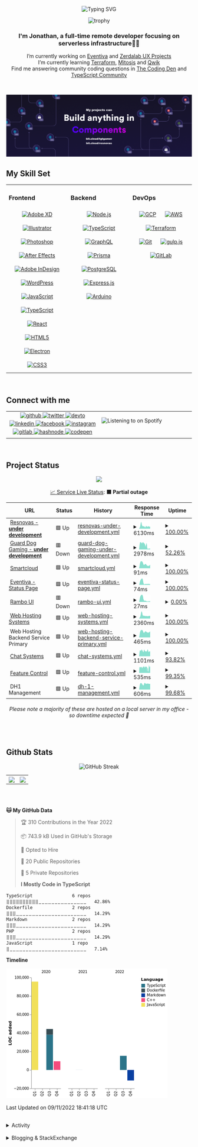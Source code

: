 <div align="center">

![Typing SVG](https://readme-typing-svg.demolab.com?font=Fira+Code&pause=1000&color=1AA9F7¢er=true&vCenter=true&width=275&lines=%3C+%F0%9F%91%8B+Hola%2C+World!+%3E;%3C+%F0%9F%91%8B+Hello%2C+World!+%3E;%3C+%F0%9F%91%8B+Bonjour%2C+World!+%3E;%3C+%F0%9F%91%8B+Welcome%2C+World+%3E)

</div>

<div align="center">

![trophy](https://github-profile-trophy.vercel.app/?username=tgtgamer&no-bg=true&no-frame=true&column=-1&margin-w=15)

</div>  
  
<div align="center">
  
###  I'm Jonathan, a full-time remote developer focusing on serverless infrastructure👨‍💻

I’m currently working on [Eventiva](https://github.com/resnovas/eventiva) and [Zerdalab UX Projects](https://github.com/Zerdalab)  
I’m currently learning [Terraform](https://www.terraform.io/), [Mitosis](https://mitosis.builder.io/) and [Qwik](https://qwik.builder.io/)  
Find me answering community coding questions in [The Coding Den](https://discord.com/invite/code) and [TypeScript Community](https://discord.gg/typescript)

</div>
<br/>

<div align="center">

[![bit.cloud](./assets/Bit.cloud.png)](https://bit.cloud/tgtgamer)

</div>

## My Skill Set

<table><tr><td valign="top" width="33%">

### Frontend

<div align="center">  
<a href="https://www.adobe.com/in/products/xd.html" target="_blank"><img style="margin: 10px" src="https://profilinator.rishav.dev/skills-assets/adobexd.png" alt="Adobe XD" height="50" /></a>  
<a href="https://www.adobe.com/in/products/illustrator.html" target="_blank"><img style="margin: 10px" src="https://profilinator.rishav.dev/skills-assets/adobe_illustrator-icon.svg" alt="Illustrator" height="50" /></a>  
<a href="https://www.adobe.com/in/products/photoshop.html" target="_blank"><img style="margin: 10px" src="https://profilinator.rishav.dev/skills-assets/photoshop-plain.svg" alt="Photoshop" height="50" /></a>  
<a href="https://www.adobe.com/in/products/aftereffects.html" target="_blank"><img style="margin: 10px" src="https://profilinator.rishav.dev/skills-assets/aftereffects.png" alt="After Effects" height="50" /></a>  
<a href="https://www.adobe.com/in/products/indesign.html" target="_blank"><img style="margin: 10px" src="https://profilinator.rishav.dev/skills-assets/adobeindesign.svg" alt="Adobe InDesign" height="50" /></a>  
<a href="https://wordpress.com/" target="_blank"><img style="margin: 10px" src="https://profilinator.rishav.dev/skills-assets/wordpress.png" alt="WordPress" height="50" /></a>  
<a href="https://www.javascript.com/" target="_blank"><img style="margin: 10px" src="https://profilinator.rishav.dev/skills-assets/javascript-original.svg" alt="JavaScript" height="50" /></a>  
<a href="https://www.typescriptlang.org/" target="_blank"><img style="margin: 10px" src="https://profilinator.rishav.dev/skills-assets/typescript-original.svg" alt="TypeScript" height="50" /></a>  
<a href="https://reactjs.org/" target="_blank"><img style="margin: 10px" src="https://profilinator.rishav.dev/skills-assets/react-original-wordmark.svg" alt="React" height="50" /></a>  
<a href="https://en.wikipedia.org/wiki/HTML5" target="_blank"><img style="margin: 10px" src="https://profilinator.rishav.dev/skills-assets/html5-original-wordmark.svg" alt="HTML5" height="50" /></a>  
<a href="https://www.electronjs.org/" target="_blank"><img style="margin: 10px" src="https://profilinator.rishav.dev/skills-assets/electron-original.svg" alt="Electron" height="50" /></a>  
<a href="https://www.w3schools.com/css/" target="_blank"><img style="margin: 10px" src="https://profilinator.rishav.dev/skills-assets/css3-original-wordmark.svg" alt="CSS3" height="50" /></a>  
</div>

</td><td valign="top" width="33%">

### Backend

<div align="center">  
<a href="https://nodejs.org/" target="_blank"><img style="margin: 10px" src="https://profilinator.rishav.dev/skills-assets/nodejs-original-wordmark.svg" alt="Node.js" height="50" /></a>  
<a href="https://www.typescriptlang.org/" target="_blank"><img style="margin: 10px" src="https://profilinator.rishav.dev/skills-assets/typescript-original.svg" alt="TypeScript" height="50" /></a>  
<a href="https://graphql.org/" target="_blank"><img style="margin: 10px" src="https://profilinator.rishav.dev/skills-assets/graphql.png" alt="GraphQL" height="50" /></a>  
<a href="https://www.prisma.io/" target="_blank"><img style="margin: 10px" src="https://profilinator.rishav.dev/skills-assets/prisma.png" alt="Prisma" height="50" /></a>  
<a href="https://www.postgresql.org/" target="_blank"><img style="margin: 10px" src="https://profilinator.rishav.dev/skills-assets/postgresql-original-wordmark.svg" alt="PostgreSQL" height="50" /></a>  
<a href="https://expressjs.com/" target="_blank"><img style="margin: 10px" src="https://profilinator.rishav.dev/skills-assets/express-original-wordmark.svg" alt="Express.js" height="50" /></a>  
<a href="https://www.arduino.cc/" target="_blank"><img style="margin: 10px" src="https://profilinator.rishav.dev/skills-assets/arduino.png" alt="Arduino" height="50" /></a>  
</div>

</td><td valign="top" width="33%">

### DevOps

<div align="center">  
<a href="https://cloud.google.com/" target="_blank"><img style="margin: 10px" src="https://profilinator.rishav.dev/skills-assets/google_cloud-icon.svg" alt="GCP" height="50" /></a>  
<a href="https://aws.amazon.com/" target="_blank"><img style="margin: 10px" src="https://profilinator.rishav.dev/skills-assets/amazonwebservices-original-wordmark.svg" alt="AWS" height="50" /></a>  
<a href="https://www.terraform.io/" target="_blank"><img style="margin: 10px" src="https://profilinator.rishav.dev/skills-assets/terraformio-icon.svg" alt="Terraform" height="50" /></a>  
<a href="https://github.com/" target="_blank"><img style="margin: 10px" src="https://profilinator.rishav.dev/skills-assets/git-scm-icon.svg" alt="Git" height="50" /></a>  
<a href="https://gulpjs.com/" target="_blank"><img style="margin: 10px" src="https://profilinator.rishav.dev/skills-assets/gulp-plain.svg" alt="gulp.js" height="50" /></a>  
<a href="https://about.gitlab.com/" target="_blank"><img style="margin: 10px" src="https://profilinator.rishav.dev/skills-assets/gitlab.svg" alt="GitLab" height="50" /></a>  
</div>

</td></tr></table>

<br/>

## Connect with me

<table><tr><td valign="top" width="50%">

<div align="center">
<a href="https://github.com/TGTGamer" target="_blank">
<img src=https://img.shields.io/badge/github-%2324292e.svg?&style=for-the-badge&logo=github&logoColor=white alt=github style="margin-bottom: 5px;" />
</a>
<a href="https://twitter.com/TGTGamer" target="_blank">
<img src=https://img.shields.io/badge/twitter-%2300acee.svg?&style=for-the-badge&logo=twitter&logoColor=white alt=twitter style="margin-bottom: 5px;" />
</a>
<a href="https://dev.to/TGTGamer" target="_blank">
<img src=https://img.shields.io/badge/dev.to-%2308090A.svg?&style=for-the-badge&logo=dev.to&logoColor=white alt=devto style="margin-bottom: 5px;" />
</a>
<a href="https://linkedin.com/in/tgtgamer" target="_blank">
<img src=https://img.shields.io/badge/linkedin-%231E77B5.svg?&style=for-the-badge&logo=linkedin&logoColor=white alt=linkedin style="margin-bottom: 5px;" />
</a>
<a href="https://www.facebook.com/jonathanstevens144" target="_blank">
<img src=https://img.shields.io/badge/facebook-%232E87FB.svg?&style=for-the-badge&logo=facebook&logoColor=white alt=facebook style="margin-bottom: 5px;" />
</a>
<a href="https://instagram.com/tgtgamer" target="_blank">
<img src=https://img.shields.io/badge/instagram-%23000000.svg?&style=for-the-badge&logo=instagram&logoColor=white alt=instagram style="margin-bottom: 5px;" />
</a>
<a href="https://gitlab.com/TGTGamer" target="_blank">
<img src=https://img.shields.io/badge/gitlab-330F63.svg?&style=for-the-badge&logo=gitlab&logoColor=white alt=gitlab style="margin-bottom: 5px;" />
</a>
<a href="https://hashnode.com/@TGTGamer" target="_blank">
<img src=https://img.shields.io/badge/hashnode-%232962FF.svg?&style=for-the-badge&logo=hashnode&logoColor=white alt=hashnode style="margin-bottom: 5px;" />
</a>
<a href="https://codepen.com/TGTGamer" target="_blank">
<img src=https://img.shields.io/badge/codepen-%23131417.svg?&style=for-the-badge&logo=codepen&logoColor=white alt=codepen style="margin-bottom: 5px;" />
</a>  
</div>

</td><td valign="top" width="50%">

![Listening to on Spotify](https://spotify-github-profile.vercel.app/api/view?uid=21xc6lko2t6sn466piiwtnhuq&cover_image=true&theme=novatorem&bar_color_cover=true)

</td></tr></table>

<br/>

## Project Status

<p align="center">
    <img src=https://pagespeed-insights.herokuapp.com?url=github.com/TGTGamer/TGTGamer width="600px">
</p>
  
<div align="center">
  
[📈 Service Live Status](https://resnovas.github.io/Eventiva/): <!--live status--> **🟧 Partial outage**

<!--start: status pages-->
<!-- This summary is generated by Upptime (https://github.com/upptime/upptime) -->
<!-- Do not edit this manually, your changes will be overwritten -->
<!-- prettier-ignore -->
| URL | Status | History | Response Time | Uptime |
| --- | ------ | ------- | ------------- | ------ |
| <img alt="" src="https://icons.duckduckgo.com/ip3/resnovas.co.uk.ico" height="13"> [Resnovas - **under development**](https://resnovas.co.uk) | 🟩 Up | [resnovas-under-development.yml](https://github.com/TGTGamer/TGTGamer/commits/HEAD/history/resnovas-under-development.yml) | <details><summary><img alt="Response time graph" src="./graphs/resnovas-under-development/response-time-week.png" height="20"> 6130ms</summary><br><a href="https://TGTGamer.github.io/TGTGamer/history/resnovas-under-development"><img alt="Response time 2835" src="https://img.shields.io/endpoint?url=https%3A%2F%2Fraw.githubusercontent.com%2FTGTGamer%2FTGTGamer%2FHEAD%2Fapi%2Fresnovas-under-development%2Fresponse-time.json"></a><br><a href="https://TGTGamer.github.io/TGTGamer/history/resnovas-under-development"><img alt="24-hour response time 5084" src="https://img.shields.io/endpoint?url=https%3A%2F%2Fraw.githubusercontent.com%2FTGTGamer%2FTGTGamer%2FHEAD%2Fapi%2Fresnovas-under-development%2Fresponse-time-day.json"></a><br><a href="https://TGTGamer.github.io/TGTGamer/history/resnovas-under-development"><img alt="7-day response time 6130" src="https://img.shields.io/endpoint?url=https%3A%2F%2Fraw.githubusercontent.com%2FTGTGamer%2FTGTGamer%2FHEAD%2Fapi%2Fresnovas-under-development%2Fresponse-time-week.json"></a><br><a href="https://TGTGamer.github.io/TGTGamer/history/resnovas-under-development"><img alt="30-day response time 4020" src="https://img.shields.io/endpoint?url=https%3A%2F%2Fraw.githubusercontent.com%2FTGTGamer%2FTGTGamer%2FHEAD%2Fapi%2Fresnovas-under-development%2Fresponse-time-month.json"></a><br><a href="https://TGTGamer.github.io/TGTGamer/history/resnovas-under-development"><img alt="1-year response time 2835" src="https://img.shields.io/endpoint?url=https%3A%2F%2Fraw.githubusercontent.com%2FTGTGamer%2FTGTGamer%2FHEAD%2Fapi%2Fresnovas-under-development%2Fresponse-time-year.json"></a></details> | <details><summary><a href="https://TGTGamer.github.io/TGTGamer/history/resnovas-under-development">100.00%</a></summary><a href="https://TGTGamer.github.io/TGTGamer/history/resnovas-under-development"><img alt="All-time uptime 99.85%" src="https://img.shields.io/endpoint?url=https%3A%2F%2Fraw.githubusercontent.com%2FTGTGamer%2FTGTGamer%2FHEAD%2Fapi%2Fresnovas-under-development%2Fuptime.json"></a><br><a href="https://TGTGamer.github.io/TGTGamer/history/resnovas-under-development"><img alt="24-hour uptime 100.00%" src="https://img.shields.io/endpoint?url=https%3A%2F%2Fraw.githubusercontent.com%2FTGTGamer%2FTGTGamer%2FHEAD%2Fapi%2Fresnovas-under-development%2Fuptime-day.json"></a><br><a href="https://TGTGamer.github.io/TGTGamer/history/resnovas-under-development"><img alt="7-day uptime 100.00%" src="https://img.shields.io/endpoint?url=https%3A%2F%2Fraw.githubusercontent.com%2FTGTGamer%2FTGTGamer%2FHEAD%2Fapi%2Fresnovas-under-development%2Fuptime-week.json"></a><br><a href="https://TGTGamer.github.io/TGTGamer/history/resnovas-under-development"><img alt="30-day uptime 99.75%" src="https://img.shields.io/endpoint?url=https%3A%2F%2Fraw.githubusercontent.com%2FTGTGamer%2FTGTGamer%2FHEAD%2Fapi%2Fresnovas-under-development%2Fuptime-month.json"></a><br><a href="https://TGTGamer.github.io/TGTGamer/history/resnovas-under-development"><img alt="1-year uptime 99.85%" src="https://img.shields.io/endpoint?url=https%3A%2F%2Fraw.githubusercontent.com%2FTGTGamer%2FTGTGamer%2FHEAD%2Fapi%2Fresnovas-under-development%2Fuptime-year.json"></a></details>
| <img alt="" src="https://icons.duckduckgo.com/ip3/www.gdgaming.net.ico" height="13"> [Guard Dog Gaming - **under development**](https://www.gdgaming.net) | 🟥 Down | [guard-dog-gaming-under-development.yml](https://github.com/TGTGamer/TGTGamer/commits/HEAD/history/guard-dog-gaming-under-development.yml) | <details><summary><img alt="Response time graph" src="./graphs/guard-dog-gaming-under-development/response-time-week.png" height="20"> 2978ms</summary><br><a href="https://TGTGamer.github.io/TGTGamer/history/guard-dog-gaming-under-development"><img alt="Response time 1889" src="https://img.shields.io/endpoint?url=https%3A%2F%2Fraw.githubusercontent.com%2FTGTGamer%2FTGTGamer%2FHEAD%2Fapi%2Fguard-dog-gaming-under-development%2Fresponse-time.json"></a><br><a href="https://TGTGamer.github.io/TGTGamer/history/guard-dog-gaming-under-development"><img alt="24-hour response time 578" src="https://img.shields.io/endpoint?url=https%3A%2F%2Fraw.githubusercontent.com%2FTGTGamer%2FTGTGamer%2FHEAD%2Fapi%2Fguard-dog-gaming-under-development%2Fresponse-time-day.json"></a><br><a href="https://TGTGamer.github.io/TGTGamer/history/guard-dog-gaming-under-development"><img alt="7-day response time 2978" src="https://img.shields.io/endpoint?url=https%3A%2F%2Fraw.githubusercontent.com%2FTGTGamer%2FTGTGamer%2FHEAD%2Fapi%2Fguard-dog-gaming-under-development%2Fresponse-time-week.json"></a><br><a href="https://TGTGamer.github.io/TGTGamer/history/guard-dog-gaming-under-development"><img alt="30-day response time 2579" src="https://img.shields.io/endpoint?url=https%3A%2F%2Fraw.githubusercontent.com%2FTGTGamer%2FTGTGamer%2FHEAD%2Fapi%2Fguard-dog-gaming-under-development%2Fresponse-time-month.json"></a><br><a href="https://TGTGamer.github.io/TGTGamer/history/guard-dog-gaming-under-development"><img alt="1-year response time 1889" src="https://img.shields.io/endpoint?url=https%3A%2F%2Fraw.githubusercontent.com%2FTGTGamer%2FTGTGamer%2FHEAD%2Fapi%2Fguard-dog-gaming-under-development%2Fresponse-time-year.json"></a></details> | <details><summary><a href="https://TGTGamer.github.io/TGTGamer/history/guard-dog-gaming-under-development">52.26%</a></summary><a href="https://TGTGamer.github.io/TGTGamer/history/guard-dog-gaming-under-development"><img alt="All-time uptime 93.37%" src="https://img.shields.io/endpoint?url=https%3A%2F%2Fraw.githubusercontent.com%2FTGTGamer%2FTGTGamer%2FHEAD%2Fapi%2Fguard-dog-gaming-under-development%2Fuptime.json"></a><br><a href="https://TGTGamer.github.io/TGTGamer/history/guard-dog-gaming-under-development"><img alt="24-hour uptime 0.00%" src="https://img.shields.io/endpoint?url=https%3A%2F%2Fraw.githubusercontent.com%2FTGTGamer%2FTGTGamer%2FHEAD%2Fapi%2Fguard-dog-gaming-under-development%2Fuptime-day.json"></a><br><a href="https://TGTGamer.github.io/TGTGamer/history/guard-dog-gaming-under-development"><img alt="7-day uptime 52.26%" src="https://img.shields.io/endpoint?url=https%3A%2F%2Fraw.githubusercontent.com%2FTGTGamer%2FTGTGamer%2FHEAD%2Fapi%2Fguard-dog-gaming-under-development%2Fuptime-week.json"></a><br><a href="https://TGTGamer.github.io/TGTGamer/history/guard-dog-gaming-under-development"><img alt="30-day uptime 88.82%" src="https://img.shields.io/endpoint?url=https%3A%2F%2Fraw.githubusercontent.com%2FTGTGamer%2FTGTGamer%2FHEAD%2Fapi%2Fguard-dog-gaming-under-development%2Fuptime-month.json"></a><br><a href="https://TGTGamer.github.io/TGTGamer/history/guard-dog-gaming-under-development"><img alt="1-year uptime 93.37%" src="https://img.shields.io/endpoint?url=https%3A%2F%2Fraw.githubusercontent.com%2FTGTGamer%2FTGTGamer%2FHEAD%2Fapi%2Fguard-dog-gaming-under-development%2Fuptime-year.json"></a></details>
| <img alt="" src="https://icons.duckduckgo.com/ip3/resnovas.github.io.ico" height="13"> [Smartcloud](https://resnovas.github.io/smartcloud/) | 🟩 Up | [smartcloud.yml](https://github.com/TGTGamer/TGTGamer/commits/HEAD/history/smartcloud.yml) | <details><summary><img alt="Response time graph" src="./graphs/smartcloud/response-time-week.png" height="20"> 91ms</summary><br><a href="https://TGTGamer.github.io/TGTGamer/history/smartcloud"><img alt="Response time 88" src="https://img.shields.io/endpoint?url=https%3A%2F%2Fraw.githubusercontent.com%2FTGTGamer%2FTGTGamer%2FHEAD%2Fapi%2Fsmartcloud%2Fresponse-time.json"></a><br><a href="https://TGTGamer.github.io/TGTGamer/history/smartcloud"><img alt="24-hour response time 158" src="https://img.shields.io/endpoint?url=https%3A%2F%2Fraw.githubusercontent.com%2FTGTGamer%2FTGTGamer%2FHEAD%2Fapi%2Fsmartcloud%2Fresponse-time-day.json"></a><br><a href="https://TGTGamer.github.io/TGTGamer/history/smartcloud"><img alt="7-day response time 91" src="https://img.shields.io/endpoint?url=https%3A%2F%2Fraw.githubusercontent.com%2FTGTGamer%2FTGTGamer%2FHEAD%2Fapi%2Fsmartcloud%2Fresponse-time-week.json"></a><br><a href="https://TGTGamer.github.io/TGTGamer/history/smartcloud"><img alt="30-day response time 92" src="https://img.shields.io/endpoint?url=https%3A%2F%2Fraw.githubusercontent.com%2FTGTGamer%2FTGTGamer%2FHEAD%2Fapi%2Fsmartcloud%2Fresponse-time-month.json"></a><br><a href="https://TGTGamer.github.io/TGTGamer/history/smartcloud"><img alt="1-year response time 88" src="https://img.shields.io/endpoint?url=https%3A%2F%2Fraw.githubusercontent.com%2FTGTGamer%2FTGTGamer%2FHEAD%2Fapi%2Fsmartcloud%2Fresponse-time-year.json"></a></details> | <details><summary><a href="https://TGTGamer.github.io/TGTGamer/history/smartcloud">100.00%</a></summary><a href="https://TGTGamer.github.io/TGTGamer/history/smartcloud"><img alt="All-time uptime 100.00%" src="https://img.shields.io/endpoint?url=https%3A%2F%2Fraw.githubusercontent.com%2FTGTGamer%2FTGTGamer%2FHEAD%2Fapi%2Fsmartcloud%2Fuptime.json"></a><br><a href="https://TGTGamer.github.io/TGTGamer/history/smartcloud"><img alt="24-hour uptime 100.00%" src="https://img.shields.io/endpoint?url=https%3A%2F%2Fraw.githubusercontent.com%2FTGTGamer%2FTGTGamer%2FHEAD%2Fapi%2Fsmartcloud%2Fuptime-day.json"></a><br><a href="https://TGTGamer.github.io/TGTGamer/history/smartcloud"><img alt="7-day uptime 100.00%" src="https://img.shields.io/endpoint?url=https%3A%2F%2Fraw.githubusercontent.com%2FTGTGamer%2FTGTGamer%2FHEAD%2Fapi%2Fsmartcloud%2Fuptime-week.json"></a><br><a href="https://TGTGamer.github.io/TGTGamer/history/smartcloud"><img alt="30-day uptime 100.00%" src="https://img.shields.io/endpoint?url=https%3A%2F%2Fraw.githubusercontent.com%2FTGTGamer%2FTGTGamer%2FHEAD%2Fapi%2Fsmartcloud%2Fuptime-month.json"></a><br><a href="https://TGTGamer.github.io/TGTGamer/history/smartcloud"><img alt="1-year uptime 100.00%" src="https://img.shields.io/endpoint?url=https%3A%2F%2Fraw.githubusercontent.com%2FTGTGamer%2FTGTGamer%2FHEAD%2Fapi%2Fsmartcloud%2Fuptime-year.json"></a></details>
| <img alt="" src="https://icons.duckduckgo.com/ip3/resnovas.github.io.ico" height="13"> [Eventiva - Status Page](https://resnovas.github.io/Eventiva) | 🟩 Up | [eventiva-status-page.yml](https://github.com/TGTGamer/TGTGamer/commits/HEAD/history/eventiva-status-page.yml) | <details><summary><img alt="Response time graph" src="./graphs/eventiva-status-page/response-time-week.png" height="20"> 74ms</summary><br><a href="https://TGTGamer.github.io/TGTGamer/history/eventiva-status-page"><img alt="Response time 73" src="https://img.shields.io/endpoint?url=https%3A%2F%2Fraw.githubusercontent.com%2FTGTGamer%2FTGTGamer%2FHEAD%2Fapi%2Feventiva-status-page%2Fresponse-time.json"></a><br><a href="https://TGTGamer.github.io/TGTGamer/history/eventiva-status-page"><img alt="24-hour response time 118" src="https://img.shields.io/endpoint?url=https%3A%2F%2Fraw.githubusercontent.com%2FTGTGamer%2FTGTGamer%2FHEAD%2Fapi%2Feventiva-status-page%2Fresponse-time-day.json"></a><br><a href="https://TGTGamer.github.io/TGTGamer/history/eventiva-status-page"><img alt="7-day response time 74" src="https://img.shields.io/endpoint?url=https%3A%2F%2Fraw.githubusercontent.com%2FTGTGamer%2FTGTGamer%2FHEAD%2Fapi%2Feventiva-status-page%2Fresponse-time-week.json"></a><br><a href="https://TGTGamer.github.io/TGTGamer/history/eventiva-status-page"><img alt="30-day response time 68" src="https://img.shields.io/endpoint?url=https%3A%2F%2Fraw.githubusercontent.com%2FTGTGamer%2FTGTGamer%2FHEAD%2Fapi%2Feventiva-status-page%2Fresponse-time-month.json"></a><br><a href="https://TGTGamer.github.io/TGTGamer/history/eventiva-status-page"><img alt="1-year response time 73" src="https://img.shields.io/endpoint?url=https%3A%2F%2Fraw.githubusercontent.com%2FTGTGamer%2FTGTGamer%2FHEAD%2Fapi%2Feventiva-status-page%2Fresponse-time-year.json"></a></details> | <details><summary><a href="https://TGTGamer.github.io/TGTGamer/history/eventiva-status-page">100.00%</a></summary><a href="https://TGTGamer.github.io/TGTGamer/history/eventiva-status-page"><img alt="All-time uptime 100.00%" src="https://img.shields.io/endpoint?url=https%3A%2F%2Fraw.githubusercontent.com%2FTGTGamer%2FTGTGamer%2FHEAD%2Fapi%2Feventiva-status-page%2Fuptime.json"></a><br><a href="https://TGTGamer.github.io/TGTGamer/history/eventiva-status-page"><img alt="24-hour uptime 100.00%" src="https://img.shields.io/endpoint?url=https%3A%2F%2Fraw.githubusercontent.com%2FTGTGamer%2FTGTGamer%2FHEAD%2Fapi%2Feventiva-status-page%2Fuptime-day.json"></a><br><a href="https://TGTGamer.github.io/TGTGamer/history/eventiva-status-page"><img alt="7-day uptime 100.00%" src="https://img.shields.io/endpoint?url=https%3A%2F%2Fraw.githubusercontent.com%2FTGTGamer%2FTGTGamer%2FHEAD%2Fapi%2Feventiva-status-page%2Fuptime-week.json"></a><br><a href="https://TGTGamer.github.io/TGTGamer/history/eventiva-status-page"><img alt="30-day uptime 100.00%" src="https://img.shields.io/endpoint?url=https%3A%2F%2Fraw.githubusercontent.com%2FTGTGamer%2FTGTGamer%2FHEAD%2Fapi%2Feventiva-status-page%2Fuptime-month.json"></a><br><a href="https://TGTGamer.github.io/TGTGamer/history/eventiva-status-page"><img alt="1-year uptime 100.00%" src="https://img.shields.io/endpoint?url=https%3A%2F%2Fraw.githubusercontent.com%2FTGTGamer%2FTGTGamer%2FHEAD%2Fapi%2Feventiva-status-page%2Fuptime-year.json"></a></details>
| <img alt="" src="https://icons.duckduckgo.com/ip3/resnovas.github.io.ico" height="13"> [Rambo UI](https://resnovas.github.io/Rambo-UI) | 🟥 Down | [rambo-ui.yml](https://github.com/TGTGamer/TGTGamer/commits/HEAD/history/rambo-ui.yml) | <details><summary><img alt="Response time graph" src="./graphs/rambo-ui/response-time-week.png" height="20"> 27ms</summary><br><a href="https://TGTGamer.github.io/TGTGamer/history/rambo-ui"><img alt="Response time 29" src="https://img.shields.io/endpoint?url=https%3A%2F%2Fraw.githubusercontent.com%2FTGTGamer%2FTGTGamer%2FHEAD%2Fapi%2Frambo-ui%2Fresponse-time.json"></a><br><a href="https://TGTGamer.github.io/TGTGamer/history/rambo-ui"><img alt="24-hour response time 10" src="https://img.shields.io/endpoint?url=https%3A%2F%2Fraw.githubusercontent.com%2FTGTGamer%2FTGTGamer%2FHEAD%2Fapi%2Frambo-ui%2Fresponse-time-day.json"></a><br><a href="https://TGTGamer.github.io/TGTGamer/history/rambo-ui"><img alt="7-day response time 27" src="https://img.shields.io/endpoint?url=https%3A%2F%2Fraw.githubusercontent.com%2FTGTGamer%2FTGTGamer%2FHEAD%2Fapi%2Frambo-ui%2Fresponse-time-week.json"></a><br><a href="https://TGTGamer.github.io/TGTGamer/history/rambo-ui"><img alt="30-day response time 29" src="https://img.shields.io/endpoint?url=https%3A%2F%2Fraw.githubusercontent.com%2FTGTGamer%2FTGTGamer%2FHEAD%2Fapi%2Frambo-ui%2Fresponse-time-month.json"></a><br><a href="https://TGTGamer.github.io/TGTGamer/history/rambo-ui"><img alt="1-year response time 29" src="https://img.shields.io/endpoint?url=https%3A%2F%2Fraw.githubusercontent.com%2FTGTGamer%2FTGTGamer%2FHEAD%2Fapi%2Frambo-ui%2Fresponse-time-year.json"></a></details> | <details><summary><a href="https://TGTGamer.github.io/TGTGamer/history/rambo-ui">0.00%</a></summary><a href="https://TGTGamer.github.io/TGTGamer/history/rambo-ui"><img alt="All-time uptime 0.00%" src="https://img.shields.io/endpoint?url=https%3A%2F%2Fraw.githubusercontent.com%2FTGTGamer%2FTGTGamer%2FHEAD%2Fapi%2Frambo-ui%2Fuptime.json"></a><br><a href="https://TGTGamer.github.io/TGTGamer/history/rambo-ui"><img alt="24-hour uptime 0.00%" src="https://img.shields.io/endpoint?url=https%3A%2F%2Fraw.githubusercontent.com%2FTGTGamer%2FTGTGamer%2FHEAD%2Fapi%2Frambo-ui%2Fuptime-day.json"></a><br><a href="https://TGTGamer.github.io/TGTGamer/history/rambo-ui"><img alt="7-day uptime 0.00%" src="https://img.shields.io/endpoint?url=https%3A%2F%2Fraw.githubusercontent.com%2FTGTGamer%2FTGTGamer%2FHEAD%2Fapi%2Frambo-ui%2Fuptime-week.json"></a><br><a href="https://TGTGamer.github.io/TGTGamer/history/rambo-ui"><img alt="30-day uptime 1.38%" src="https://img.shields.io/endpoint?url=https%3A%2F%2Fraw.githubusercontent.com%2FTGTGamer%2FTGTGamer%2FHEAD%2Fapi%2Frambo-ui%2Fuptime-month.json"></a><br><a href="https://TGTGamer.github.io/TGTGamer/history/rambo-ui"><img alt="1-year uptime 0.00%" src="https://img.shields.io/endpoint?url=https%3A%2F%2Fraw.githubusercontent.com%2FTGTGamer%2FTGTGamer%2FHEAD%2Fapi%2Frambo-ui%2Fuptime-year.json"></a></details>
| <img alt="" src="https://icons.duckduckgo.com/ip3/panel.resnovas.net.ico" height="13"> [Web Hosting Systems](http://panel.resnovas.net/) | 🟩 Up | [web-hosting-systems.yml](https://github.com/TGTGamer/TGTGamer/commits/HEAD/history/web-hosting-systems.yml) | <details><summary><img alt="Response time graph" src="./graphs/web-hosting-systems/response-time-week.png" height="20"> 2360ms</summary><br><a href="https://TGTGamer.github.io/TGTGamer/history/web-hosting-systems"><img alt="Response time 3038" src="https://img.shields.io/endpoint?url=https%3A%2F%2Fraw.githubusercontent.com%2FTGTGamer%2FTGTGamer%2FHEAD%2Fapi%2Fweb-hosting-systems%2Fresponse-time.json"></a><br><a href="https://TGTGamer.github.io/TGTGamer/history/web-hosting-systems"><img alt="24-hour response time 2321" src="https://img.shields.io/endpoint?url=https%3A%2F%2Fraw.githubusercontent.com%2FTGTGamer%2FTGTGamer%2FHEAD%2Fapi%2Fweb-hosting-systems%2Fresponse-time-day.json"></a><br><a href="https://TGTGamer.github.io/TGTGamer/history/web-hosting-systems"><img alt="7-day response time 2360" src="https://img.shields.io/endpoint?url=https%3A%2F%2Fraw.githubusercontent.com%2FTGTGamer%2FTGTGamer%2FHEAD%2Fapi%2Fweb-hosting-systems%2Fresponse-time-week.json"></a><br><a href="https://TGTGamer.github.io/TGTGamer/history/web-hosting-systems"><img alt="30-day response time 3219" src="https://img.shields.io/endpoint?url=https%3A%2F%2Fraw.githubusercontent.com%2FTGTGamer%2FTGTGamer%2FHEAD%2Fapi%2Fweb-hosting-systems%2Fresponse-time-month.json"></a><br><a href="https://TGTGamer.github.io/TGTGamer/history/web-hosting-systems"><img alt="1-year response time 3038" src="https://img.shields.io/endpoint?url=https%3A%2F%2Fraw.githubusercontent.com%2FTGTGamer%2FTGTGamer%2FHEAD%2Fapi%2Fweb-hosting-systems%2Fresponse-time-year.json"></a></details> | <details><summary><a href="https://TGTGamer.github.io/TGTGamer/history/web-hosting-systems">100.00%</a></summary><a href="https://TGTGamer.github.io/TGTGamer/history/web-hosting-systems"><img alt="All-time uptime 99.84%" src="https://img.shields.io/endpoint?url=https%3A%2F%2Fraw.githubusercontent.com%2FTGTGamer%2FTGTGamer%2FHEAD%2Fapi%2Fweb-hosting-systems%2Fuptime.json"></a><br><a href="https://TGTGamer.github.io/TGTGamer/history/web-hosting-systems"><img alt="24-hour uptime 100.00%" src="https://img.shields.io/endpoint?url=https%3A%2F%2Fraw.githubusercontent.com%2FTGTGamer%2FTGTGamer%2FHEAD%2Fapi%2Fweb-hosting-systems%2Fuptime-day.json"></a><br><a href="https://TGTGamer.github.io/TGTGamer/history/web-hosting-systems"><img alt="7-day uptime 100.00%" src="https://img.shields.io/endpoint?url=https%3A%2F%2Fraw.githubusercontent.com%2FTGTGamer%2FTGTGamer%2FHEAD%2Fapi%2Fweb-hosting-systems%2Fuptime-week.json"></a><br><a href="https://TGTGamer.github.io/TGTGamer/history/web-hosting-systems"><img alt="30-day uptime 99.77%" src="https://img.shields.io/endpoint?url=https%3A%2F%2Fraw.githubusercontent.com%2FTGTGamer%2FTGTGamer%2FHEAD%2Fapi%2Fweb-hosting-systems%2Fuptime-month.json"></a><br><a href="https://TGTGamer.github.io/TGTGamer/history/web-hosting-systems"><img alt="1-year uptime 99.84%" src="https://img.shields.io/endpoint?url=https%3A%2F%2Fraw.githubusercontent.com%2FTGTGamer%2FTGTGamer%2FHEAD%2Fapi%2Fweb-hosting-systems%2Fuptime-year.json"></a></details>
| <img alt="" src="https://icons.duckduckgo.com/ip3/null.ico" height="13"> Web Hosting Backend Service Primary | 🟩 Up | [web-hosting-backend-service-primary.yml](https://github.com/TGTGamer/TGTGamer/commits/HEAD/history/web-hosting-backend-service-primary.yml) | <details><summary><img alt="Response time graph" src="./graphs/web-hosting-backend-service-primary/response-time-week.png" height="20"> 465ms</summary><br><a href="https://TGTGamer.github.io/TGTGamer/history/web-hosting-backend-service-primary"><img alt="Response time 493" src="https://img.shields.io/endpoint?url=https%3A%2F%2Fraw.githubusercontent.com%2FTGTGamer%2FTGTGamer%2FHEAD%2Fapi%2Fweb-hosting-backend-service-primary%2Fresponse-time.json"></a><br><a href="https://TGTGamer.github.io/TGTGamer/history/web-hosting-backend-service-primary"><img alt="24-hour response time 569" src="https://img.shields.io/endpoint?url=https%3A%2F%2Fraw.githubusercontent.com%2FTGTGamer%2FTGTGamer%2FHEAD%2Fapi%2Fweb-hosting-backend-service-primary%2Fresponse-time-day.json"></a><br><a href="https://TGTGamer.github.io/TGTGamer/history/web-hosting-backend-service-primary"><img alt="7-day response time 465" src="https://img.shields.io/endpoint?url=https%3A%2F%2Fraw.githubusercontent.com%2FTGTGamer%2FTGTGamer%2FHEAD%2Fapi%2Fweb-hosting-backend-service-primary%2Fresponse-time-week.json"></a><br><a href="https://TGTGamer.github.io/TGTGamer/history/web-hosting-backend-service-primary"><img alt="30-day response time 457" src="https://img.shields.io/endpoint?url=https%3A%2F%2Fraw.githubusercontent.com%2FTGTGamer%2FTGTGamer%2FHEAD%2Fapi%2Fweb-hosting-backend-service-primary%2Fresponse-time-month.json"></a><br><a href="https://TGTGamer.github.io/TGTGamer/history/web-hosting-backend-service-primary"><img alt="1-year response time 493" src="https://img.shields.io/endpoint?url=https%3A%2F%2Fraw.githubusercontent.com%2FTGTGamer%2FTGTGamer%2FHEAD%2Fapi%2Fweb-hosting-backend-service-primary%2Fresponse-time-year.json"></a></details> | <details><summary><a href="https://TGTGamer.github.io/TGTGamer/history/web-hosting-backend-service-primary">100.00%</a></summary><a href="https://TGTGamer.github.io/TGTGamer/history/web-hosting-backend-service-primary"><img alt="All-time uptime 100.00%" src="https://img.shields.io/endpoint?url=https%3A%2F%2Fraw.githubusercontent.com%2FTGTGamer%2FTGTGamer%2FHEAD%2Fapi%2Fweb-hosting-backend-service-primary%2Fuptime.json"></a><br><a href="https://TGTGamer.github.io/TGTGamer/history/web-hosting-backend-service-primary"><img alt="24-hour uptime 100.00%" src="https://img.shields.io/endpoint?url=https%3A%2F%2Fraw.githubusercontent.com%2FTGTGamer%2FTGTGamer%2FHEAD%2Fapi%2Fweb-hosting-backend-service-primary%2Fuptime-day.json"></a><br><a href="https://TGTGamer.github.io/TGTGamer/history/web-hosting-backend-service-primary"><img alt="7-day uptime 100.00%" src="https://img.shields.io/endpoint?url=https%3A%2F%2Fraw.githubusercontent.com%2FTGTGamer%2FTGTGamer%2FHEAD%2Fapi%2Fweb-hosting-backend-service-primary%2Fuptime-week.json"></a><br><a href="https://TGTGamer.github.io/TGTGamer/history/web-hosting-backend-service-primary"><img alt="30-day uptime 100.00%" src="https://img.shields.io/endpoint?url=https%3A%2F%2Fraw.githubusercontent.com%2FTGTGamer%2FTGTGamer%2FHEAD%2Fapi%2Fweb-hosting-backend-service-primary%2Fuptime-month.json"></a><br><a href="https://TGTGamer.github.io/TGTGamer/history/web-hosting-backend-service-primary"><img alt="1-year uptime 100.00%" src="https://img.shields.io/endpoint?url=https%3A%2F%2Fraw.githubusercontent.com%2FTGTGamer%2FTGTGamer%2FHEAD%2Fapi%2Fweb-hosting-backend-service-primary%2Fuptime-year.json"></a></details>
| <img alt="" src="https://icons.duckduckgo.com/ip3/chat.resnovas.com.ico" height="13"> [Chat Systems](https://chat.resnovas.com) | 🟩 Up | [chat-systems.yml](https://github.com/TGTGamer/TGTGamer/commits/HEAD/history/chat-systems.yml) | <details><summary><img alt="Response time graph" src="./graphs/chat-systems/response-time-week.png" height="20"> 1101ms</summary><br><a href="https://TGTGamer.github.io/TGTGamer/history/chat-systems"><img alt="Response time 1101" src="https://img.shields.io/endpoint?url=https%3A%2F%2Fraw.githubusercontent.com%2FTGTGamer%2FTGTGamer%2FHEAD%2Fapi%2Fchat-systems%2Fresponse-time.json"></a><br><a href="https://TGTGamer.github.io/TGTGamer/history/chat-systems"><img alt="24-hour response time 1237" src="https://img.shields.io/endpoint?url=https%3A%2F%2Fraw.githubusercontent.com%2FTGTGamer%2FTGTGamer%2FHEAD%2Fapi%2Fchat-systems%2Fresponse-time-day.json"></a><br><a href="https://TGTGamer.github.io/TGTGamer/history/chat-systems"><img alt="7-day response time 1101" src="https://img.shields.io/endpoint?url=https%3A%2F%2Fraw.githubusercontent.com%2FTGTGamer%2FTGTGamer%2FHEAD%2Fapi%2Fchat-systems%2Fresponse-time-week.json"></a><br><a href="https://TGTGamer.github.io/TGTGamer/history/chat-systems"><img alt="30-day response time 1166" src="https://img.shields.io/endpoint?url=https%3A%2F%2Fraw.githubusercontent.com%2FTGTGamer%2FTGTGamer%2FHEAD%2Fapi%2Fchat-systems%2Fresponse-time-month.json"></a><br><a href="https://TGTGamer.github.io/TGTGamer/history/chat-systems"><img alt="1-year response time 1101" src="https://img.shields.io/endpoint?url=https%3A%2F%2Fraw.githubusercontent.com%2FTGTGamer%2FTGTGamer%2FHEAD%2Fapi%2Fchat-systems%2Fresponse-time-year.json"></a></details> | <details><summary><a href="https://TGTGamer.github.io/TGTGamer/history/chat-systems">93.82%</a></summary><a href="https://TGTGamer.github.io/TGTGamer/history/chat-systems"><img alt="All-time uptime 57.96%" src="https://img.shields.io/endpoint?url=https%3A%2F%2Fraw.githubusercontent.com%2FTGTGamer%2FTGTGamer%2FHEAD%2Fapi%2Fchat-systems%2Fuptime.json"></a><br><a href="https://TGTGamer.github.io/TGTGamer/history/chat-systems"><img alt="24-hour uptime 100.00%" src="https://img.shields.io/endpoint?url=https%3A%2F%2Fraw.githubusercontent.com%2FTGTGamer%2FTGTGamer%2FHEAD%2Fapi%2Fchat-systems%2Fuptime-day.json"></a><br><a href="https://TGTGamer.github.io/TGTGamer/history/chat-systems"><img alt="7-day uptime 93.82%" src="https://img.shields.io/endpoint?url=https%3A%2F%2Fraw.githubusercontent.com%2FTGTGamer%2FTGTGamer%2FHEAD%2Fapi%2Fchat-systems%2Fuptime-week.json"></a><br><a href="https://TGTGamer.github.io/TGTGamer/history/chat-systems"><img alt="30-day uptime 63.29%" src="https://img.shields.io/endpoint?url=https%3A%2F%2Fraw.githubusercontent.com%2FTGTGamer%2FTGTGamer%2FHEAD%2Fapi%2Fchat-systems%2Fuptime-month.json"></a><br><a href="https://TGTGamer.github.io/TGTGamer/history/chat-systems"><img alt="1-year uptime 57.96%" src="https://img.shields.io/endpoint?url=https%3A%2F%2Fraw.githubusercontent.com%2FTGTGamer%2FTGTGamer%2FHEAD%2Fapi%2Fchat-systems%2Fuptime-year.json"></a></details>
| <img alt="" src="https://icons.duckduckgo.com/ip3/feature.resnovas.com.ico" height="13"> [Feature Control](https://feature.resnovas.com) | 🟩 Up | [feature-control.yml](https://github.com/TGTGamer/TGTGamer/commits/HEAD/history/feature-control.yml) | <details><summary><img alt="Response time graph" src="./graphs/feature-control/response-time-week.png" height="20"> 535ms</summary><br><a href="https://TGTGamer.github.io/TGTGamer/history/feature-control"><img alt="Response time 486" src="https://img.shields.io/endpoint?url=https%3A%2F%2Fraw.githubusercontent.com%2FTGTGamer%2FTGTGamer%2FHEAD%2Fapi%2Ffeature-control%2Fresponse-time.json"></a><br><a href="https://TGTGamer.github.io/TGTGamer/history/feature-control"><img alt="24-hour response time 157" src="https://img.shields.io/endpoint?url=https%3A%2F%2Fraw.githubusercontent.com%2FTGTGamer%2FTGTGamer%2FHEAD%2Fapi%2Ffeature-control%2Fresponse-time-day.json"></a><br><a href="https://TGTGamer.github.io/TGTGamer/history/feature-control"><img alt="7-day response time 535" src="https://img.shields.io/endpoint?url=https%3A%2F%2Fraw.githubusercontent.com%2FTGTGamer%2FTGTGamer%2FHEAD%2Fapi%2Ffeature-control%2Fresponse-time-week.json"></a><br><a href="https://TGTGamer.github.io/TGTGamer/history/feature-control"><img alt="30-day response time 553" src="https://img.shields.io/endpoint?url=https%3A%2F%2Fraw.githubusercontent.com%2FTGTGamer%2FTGTGamer%2FHEAD%2Fapi%2Ffeature-control%2Fresponse-time-month.json"></a><br><a href="https://TGTGamer.github.io/TGTGamer/history/feature-control"><img alt="1-year response time 486" src="https://img.shields.io/endpoint?url=https%3A%2F%2Fraw.githubusercontent.com%2FTGTGamer%2FTGTGamer%2FHEAD%2Fapi%2Ffeature-control%2Fresponse-time-year.json"></a></details> | <details><summary><a href="https://TGTGamer.github.io/TGTGamer/history/feature-control">99.35%</a></summary><a href="https://TGTGamer.github.io/TGTGamer/history/feature-control"><img alt="All-time uptime 62.50%" src="https://img.shields.io/endpoint?url=https%3A%2F%2Fraw.githubusercontent.com%2FTGTGamer%2FTGTGamer%2FHEAD%2Fapi%2Ffeature-control%2Fuptime.json"></a><br><a href="https://TGTGamer.github.io/TGTGamer/history/feature-control"><img alt="24-hour uptime 100.00%" src="https://img.shields.io/endpoint?url=https%3A%2F%2Fraw.githubusercontent.com%2FTGTGamer%2FTGTGamer%2FHEAD%2Fapi%2Ffeature-control%2Fuptime-day.json"></a><br><a href="https://TGTGamer.github.io/TGTGamer/history/feature-control"><img alt="7-day uptime 99.35%" src="https://img.shields.io/endpoint?url=https%3A%2F%2Fraw.githubusercontent.com%2FTGTGamer%2FTGTGamer%2FHEAD%2Fapi%2Ffeature-control%2Fuptime-week.json"></a><br><a href="https://TGTGamer.github.io/TGTGamer/history/feature-control"><img alt="30-day uptime 70.94%" src="https://img.shields.io/endpoint?url=https%3A%2F%2Fraw.githubusercontent.com%2FTGTGamer%2FTGTGamer%2FHEAD%2Fapi%2Ffeature-control%2Fuptime-month.json"></a><br><a href="https://TGTGamer.github.io/TGTGamer/history/feature-control"><img alt="1-year uptime 62.50%" src="https://img.shields.io/endpoint?url=https%3A%2F%2Fraw.githubusercontent.com%2FTGTGamer%2FTGTGamer%2FHEAD%2Fapi%2Ffeature-control%2Fuptime-year.json"></a></details>
| <img alt="" src="https://icons.duckduckgo.com/ip3/null.ico" height="13"> DH1 Management | 🟩 Up | [dh-1-management.yml](https://github.com/TGTGamer/TGTGamer/commits/HEAD/history/dh-1-management.yml) | <details><summary><img alt="Response time graph" src="./graphs/dh-1-management/response-time-week.png" height="20"> 606ms</summary><br><a href="https://TGTGamer.github.io/TGTGamer/history/dh-1-management"><img alt="Response time 582" src="https://img.shields.io/endpoint?url=https%3A%2F%2Fraw.githubusercontent.com%2FTGTGamer%2FTGTGamer%2FHEAD%2Fapi%2Fdh-1-management%2Fresponse-time.json"></a><br><a href="https://TGTGamer.github.io/TGTGamer/history/dh-1-management"><img alt="24-hour response time 703" src="https://img.shields.io/endpoint?url=https%3A%2F%2Fraw.githubusercontent.com%2FTGTGamer%2FTGTGamer%2FHEAD%2Fapi%2Fdh-1-management%2Fresponse-time-day.json"></a><br><a href="https://TGTGamer.github.io/TGTGamer/history/dh-1-management"><img alt="7-day response time 606" src="https://img.shields.io/endpoint?url=https%3A%2F%2Fraw.githubusercontent.com%2FTGTGamer%2FTGTGamer%2FHEAD%2Fapi%2Fdh-1-management%2Fresponse-time-week.json"></a><br><a href="https://TGTGamer.github.io/TGTGamer/history/dh-1-management"><img alt="30-day response time 592" src="https://img.shields.io/endpoint?url=https%3A%2F%2Fraw.githubusercontent.com%2FTGTGamer%2FTGTGamer%2FHEAD%2Fapi%2Fdh-1-management%2Fresponse-time-month.json"></a><br><a href="https://TGTGamer.github.io/TGTGamer/history/dh-1-management"><img alt="1-year response time 582" src="https://img.shields.io/endpoint?url=https%3A%2F%2Fraw.githubusercontent.com%2FTGTGamer%2FTGTGamer%2FHEAD%2Fapi%2Fdh-1-management%2Fresponse-time-year.json"></a></details> | <details><summary><a href="https://TGTGamer.github.io/TGTGamer/history/dh-1-management">99.68%</a></summary><a href="https://TGTGamer.github.io/TGTGamer/history/dh-1-management"><img alt="All-time uptime 65.78%" src="https://img.shields.io/endpoint?url=https%3A%2F%2Fraw.githubusercontent.com%2FTGTGamer%2FTGTGamer%2FHEAD%2Fapi%2Fdh-1-management%2Fuptime.json"></a><br><a href="https://TGTGamer.github.io/TGTGamer/history/dh-1-management"><img alt="24-hour uptime 100.00%" src="https://img.shields.io/endpoint?url=https%3A%2F%2Fraw.githubusercontent.com%2FTGTGamer%2FTGTGamer%2FHEAD%2Fapi%2Fdh-1-management%2Fuptime-day.json"></a><br><a href="https://TGTGamer.github.io/TGTGamer/history/dh-1-management"><img alt="7-day uptime 99.68%" src="https://img.shields.io/endpoint?url=https%3A%2F%2Fraw.githubusercontent.com%2FTGTGamer%2FTGTGamer%2FHEAD%2Fapi%2Fdh-1-management%2Fuptime-week.json"></a><br><a href="https://TGTGamer.github.io/TGTGamer/history/dh-1-management"><img alt="30-day uptime 76.41%" src="https://img.shields.io/endpoint?url=https%3A%2F%2Fraw.githubusercontent.com%2FTGTGamer%2FTGTGamer%2FHEAD%2Fapi%2Fdh-1-management%2Fuptime-month.json"></a><br><a href="https://TGTGamer.github.io/TGTGamer/history/dh-1-management"><img alt="1-year uptime 65.78%" src="https://img.shields.io/endpoint?url=https%3A%2F%2Fraw.githubusercontent.com%2FTGTGamer%2FTGTGamer%2FHEAD%2Fapi%2Fdh-1-management%2Fuptime-year.json"></a></details>

<!--end: status pages-->
</div>

###### <div align="center">Please note a majority of these are hosted on a local server in my office - so downtime expected 📶</div>

<br/>

## Github Stats

<div align="center">

![GitHub Streak](https://streak-stats.demolab.com?user=TGTGamer&theme=windows-dark&hide_border=true&background=DD000000)</div>

<div align="center"><table><tr><td valign="top" width="50%">

<div align="center"><img src="https://github-readme-stats.vercel.app/api?username=TGTGamer&show_icons=true&count_private=true&hide_border=true" align="center" style="width: 100%" /></div>

</td><td valign="top" width="50%">

<div align="center"><img src="https://github-readme-stats.vercel.app/api/top-langs/?username=TGTGamer&hide_border=true&layout=compact" align="center" style="width: 100%" /></div>

</td></tr></table></div>

<br/>

<br/>

<!--START_SECTION:waka-->

**🐱 My GitHub Data**

> 🏆 310 Contributions in the Year 2022
>
> 📦 743.9 kB Used in GitHub's Storage
>
> 💼 Opted to Hire
>
> 📜 20 Public Repositories
>
> 🔑 5 Private Repositories
>
> **I Mostly Code in TypeScript**

```text
TypeScript               6 repos             ⣿⣿⣿⣿⣿⣿⣿⣿⣿⣿⣀⣀⣀⣀⣀⣀⣀⣀⣀⣀⣀⣀⣀⣀⣀   42.86%
Dockerfile               2 repos             ⣿⣿⣿⣀⣀⣀⣀⣀⣀⣀⣀⣀⣀⣀⣀⣀⣀⣀⣀⣀⣀⣀⣀⣀⣀   14.29%
Markdown                 2 repos             ⣿⣿⣿⣀⣀⣀⣀⣀⣀⣀⣀⣀⣀⣀⣀⣀⣀⣀⣀⣀⣀⣀⣀⣀⣀   14.29%
PHP                      2 repos             ⣿⣿⣿⣀⣀⣀⣀⣀⣀⣀⣀⣀⣀⣀⣀⣀⣀⣀⣀⣀⣀⣀⣀⣀⣀   14.29%
JavaScript               1 repo              ⣿⣀⣀⣀⣀⣀⣀⣀⣀⣀⣀⣀⣀⣀⣀⣀⣀⣀⣀⣀⣀⣀⣀⣀⣀   7.14%

```

**Timeline**

![Chart not found](https://raw.githubusercontent.com/TGTGamer/TGTGamer/master/charts/bar_graph.png)

Last Updated on 09/11/2022 18:41:18 UTC

<!--END_SECTION:waka-->

<br/>

<details><summary> Activity </summary>
  
<table><tr><td valign="top" width="50%">

<!--START_SECTION:activity-->

1. ❗️ Closed issue [#233](https://github.com/TGTGamer/TGTGamer/issues/233) in [TGTGamer/TGTGamer](https://github.com/TGTGamer/TGTGamer)
2. 🗣 Commented on [#233](https://github.com/TGTGamer/TGTGamer/issues/233) in [TGTGamer/TGTGamer](https://github.com/TGTGamer/TGTGamer)
3. ❗️ Opened issue [#233](https://github.com/TGTGamer/TGTGamer/issues/233) in [TGTGamer/TGTGamer](https://github.com/TGTGamer/TGTGamer)
4. ❗️ Closed issue [#232](https://github.com/TGTGamer/TGTGamer/issues/232) in [TGTGamer/TGTGamer](https://github.com/TGTGamer/TGTGamer)
5. 🗣 Commented on [#232](https://github.com/TGTGamer/TGTGamer/issues/232) in [TGTGamer/TGTGamer](https://github.com/TGTGamer/TGTGamer)
6. ❗️ Opened issue [#232](https://github.com/TGTGamer/TGTGamer/issues/232) in [TGTGamer/TGTGamer](https://github.com/TGTGamer/TGTGamer)
7. ❗️ Closed issue [#231](https://github.com/TGTGamer/TGTGamer/issues/231) in [TGTGamer/TGTGamer](https://github.com/TGTGamer/TGTGamer)
8. 🗣 Commented on [#231](https://github.com/TGTGamer/TGTGamer/issues/231) in [TGTGamer/TGTGamer](https://github.com/TGTGamer/TGTGamer)
9. ❗️ Opened issue [#231](https://github.com/TGTGamer/TGTGamer/issues/231) in [TGTGamer/TGTGamer](https://github.com/TGTGamer/TGTGamer)
10. ❗️ Closed issue [#230](https://github.com/TGTGamer/TGTGamer/issues/230) in [TGTGamer/TGTGamer](https://github.com/TGTGamer/TGTGamer)
11. 🗣 Commented on [#230](https://github.com/TGTGamer/TGTGamer/issues/230) in [TGTGamer/TGTGamer](https://github.com/TGTGamer/TGTGamer)
12. ❗️ Opened issue [#230](https://github.com/TGTGamer/TGTGamer/issues/230) in [TGTGamer/TGTGamer](https://github.com/TGTGamer/TGTGamer)
13. ❗️ Closed issue [#229](https://github.com/TGTGamer/TGTGamer/issues/229) in [TGTGamer/TGTGamer](https://github.com/TGTGamer/TGTGamer)
14. 🗣 Commented on [#229](https://github.com/TGTGamer/TGTGamer/issues/229) in [TGTGamer/TGTGamer](https://github.com/TGTGamer/TGTGamer)
15. 🗣 Commented on [#228](https://github.com/TGTGamer/TGTGamer/issues/228) in [TGTGamer/TGTGamer](https://github.com/TGTGamer/TGTGamer)
16. ❗️ Closed issue [#228](https://github.com/TGTGamer/TGTGamer/issues/228) in [TGTGamer/TGTGamer](https://github.com/TGTGamer/TGTGamer)
17. ❗️ Opened issue [#229](https://github.com/TGTGamer/TGTGamer/issues/229) in [TGTGamer/TGTGamer](https://github.com/TGTGamer/TGTGamer)
18. ❗️ Opened issue [#228](https://github.com/TGTGamer/TGTGamer/issues/228) in [TGTGamer/TGTGamer](https://github.com/TGTGamer/TGTGamer)
19. ❗️ Closed issue [#227](https://github.com/TGTGamer/TGTGamer/issues/227) in [TGTGamer/TGTGamer](https://github.com/TGTGamer/TGTGamer)
20. 🗣 Commented on [#227](https://github.com/TGTGamer/TGTGamer/issues/227) in [TGTGamer/TGTGamer](https://github.com/TGTGamer/TGTGamer)
21. ❗️ Opened issue [#227](https://github.com/TGTGamer/TGTGamer/issues/227) in [TGTGamer/TGTGamer](https://github.com/TGTGamer/TGTGamer)
22. ❗️ Opened issue [#226](https://github.com/TGTGamer/TGTGamer/issues/226) in [TGTGamer/TGTGamer](https://github.com/TGTGamer/TGTGamer)
23. ❗️ Closed issue [#225](https://github.com/TGTGamer/TGTGamer/issues/225) in [TGTGamer/TGTGamer](https://github.com/TGTGamer/TGTGamer)
24. 🗣 Commented on [#225](https://github.com/TGTGamer/TGTGamer/issues/225) in [TGTGamer/TGTGamer](https://github.com/TGTGamer/TGTGamer)
25. ❗️ Closed issue [#224](https://github.com/TGTGamer/TGTGamer/issues/224) in [TGTGamer/TGTGamer](https://github.com/TGTGamer/TGTGamer)
26. 🗣 Commented on [#224](https://github.com/TGTGamer/TGTGamer/issues/224) in [TGTGamer/TGTGamer](https://github.com/TGTGamer/TGTGamer)
27. ❗️ Opened issue [#225](https://github.com/TGTGamer/TGTGamer/issues/225) in [TGTGamer/TGTGamer](https://github.com/TGTGamer/TGTGamer)
28. ❗️ Opened issue [#224](https://github.com/TGTGamer/TGTGamer/issues/224) in [TGTGamer/TGTGamer](https://github.com/TGTGamer/TGTGamer)
29. ❗️ Closed issue [#223](https://github.com/TGTGamer/TGTGamer/issues/223) in [TGTGamer/TGTGamer](https://github.com/TGTGamer/TGTGamer)
30. 🗣 Commented on [#223](https://github.com/TGTGamer/TGTGamer/issues/223) in [TGTGamer/TGTGamer](https://github.com/TGTGamer/TGTGamer)
31. ❗️ Opened issue [#223](https://github.com/TGTGamer/TGTGamer/issues/223) in [TGTGamer/TGTGamer](https://github.com/TGTGamer/TGTGamer)
32. 🗣 Commented on [#222](https://github.com/TGTGamer/TGTGamer/issues/222) in [TGTGamer/TGTGamer](https://github.com/TGTGamer/TGTGamer)
33. ❗️ Closed issue [#222](https://github.com/TGTGamer/TGTGamer/issues/222) in [TGTGamer/TGTGamer](https://github.com/TGTGamer/TGTGamer)
34. ❗️ Opened issue [#222](https://github.com/TGTGamer/TGTGamer/issues/222) in [TGTGamer/TGTGamer](https://github.com/TGTGamer/TGTGamer)
<!--END_SECTION:activity-->

</td></tr></table></details>

<br/>

<details>
 <summary> Blogging & StackExchange </summary>
  
<!-- BLOG-POST-LIST:START -->
- [Tensorflow React - Error: modelWeightsID must be a number or number array when import](https://stackoverflow.com/questions/74309939/tensorflow-react-error-modelweightsid-must-be-a-number-or-number-array-when-i)
- [Redux Dispatch not updating state](https://stackoverflow.com/questions/74034488/redux-dispatch-not-updating-state)
- [Answer by Jonathan Stevens for Fetch status on audio stream - HTTP Response](https://stackoverflow.com/questions/67752301/fetch-status-on-audio-stream-http-response/67757137#67757137)
- [Fetch status on audio stream - HTTP Response](https://stackoverflow.com/questions/67752301/fetch-status-on-audio-stream-http-response)
- [Github Actions detect author_association](https://stackoverflow.com/questions/63188674/github-actions-detect-author-association)
- [Answer by Jonathan Stevens for React styling - Overflow issues - Expo &amp; Electron single workflow](https://stackoverflow.com/questions/59939824/react-styling-overflow-issues-expo-electron-single-workflow/59941715#59941715)
- [React styling - Overflow issues - Expo &amp; Electron single workflow](https://stackoverflow.com/questions/59939824/react-styling-overflow-issues-expo-electron-single-workflow)
- [React WebkitAppRegion Warnings](https://stackoverflow.com/questions/59870837/react-webkitappregion-warnings)
- [Dialogflow &amp; Express -- Fulfilment](https://stackoverflow.com/questions/57964582/dialogflow-express-fulfilment)
- [Answer by Jonathan Stevens for SVG Changing specific colour - CSS &amp; JS](https://stackoverflow.com/questions/51461082/svg-changing-specific-colour-css-js/51467484#51467484)
- [SVG Changing specific colour - CSS &amp; JS](https://stackoverflow.com/questions/51461082/svg-changing-specific-colour-css-js)
- [Complex Wireframe to solid for use in Autodesk 2018](https://stackoverflow.com/questions/47948929/complex-wireframe-to-solid-for-use-in-autodesk-2018)
- [Cookie based Redirection using Javascript](https://stackoverflow.com/questions/47686107/cookie-based-redirection-using-javascript)
- [How to make the bot know if its messaged someone before? C# based SteamBot](https://stackoverflow.com/questions/44035406/how-to-make-the-bot-know-if-its-messaged-someone-before-c-sharp-based-steambot)
- [How to convert fs:path to variable](https://stackoverflow.com/questions/43879791/how-to-convert-fspath-to-variable)
<!-- BLOG-POST-LIST:END -->
  
</details>
<br />
